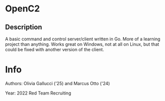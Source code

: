 # OpenC2
## Description 
A basic command and control server/client written in Go.
More of a learning project than anything.
Works great on Windows, not at all on Linux, but that could be fixed with another version of the client.

# Info 
Authors: Olivia Gallucci ('25) and Marcus Otto ('24)

Year: 2022 Red Team Recruiting 

<!-- // https://medium.com/@saumya.ranjan/how-to-write-a-readme-md-file-markdown-file-20cb7cbcd6f -->
